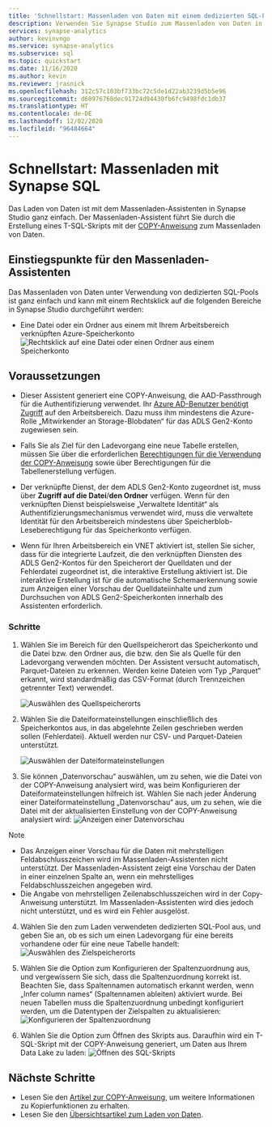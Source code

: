 ```yaml
---
title: 'Schnellstart: Massenladen von Daten mit einem dedizierten SQL-Pool'
description: Verwenden Sie Synapse Studio zum Massenladen von Daten in einen dedizierten SQL-Pool in Azure Synapse Analytics.
services: synapse-analytics
author: kevinvngo
ms.service: synapse-analytics
ms.subservice: sql
ms.topic: quickstart
ms.date: 11/16/2020
ms.author: kevin
ms.reviewer: jrasnick
ms.openlocfilehash: 312c57c103bf733bc72c5de1d22ab3239d5b5e96
ms.sourcegitcommit: d60976768dec91724d94430fb6fc9498fdc1db37
ms.translationtype: HT
ms.contentlocale: de-DE
ms.lasthandoff: 12/02/2020
ms.locfileid: "96484664"
---
```

# <a name="quickstart-bulk-loading-with-synapse-sql"></a>Schnellstart: Massenladen mit Synapse SQL

Das Laden von Daten ist mit dem Massenladen-Assistenten in Synapse Studio ganz einfach. Der Massenladen-Assistent führt Sie durch die Erstellung eines T-SQL-Skripts mit der [COPY-Anweisung](/sql/t-sql/statements/copy-into-transact-sql?view=azure-sqldw-latest&preserve-view=true) zum Massenladen von Daten. 

## <a name="entry-points-to-the-bulk-load-wizard"></a>Einstiegspunkte für den Massenladen-Assistenten

Das Massenladen von Daten unter Verwendung von dedizierten SQL-Pools ist ganz einfach und kann mit einem Rechtsklick auf die folgenden Bereiche in Synapse Studio durchgeführt werden:

- Eine Datei oder ein Ordner aus einem mit Ihrem Arbeitsbereich verknüpften Azure-Speicherkonto ![Rechtsklick auf eine Datei oder einen Ordner aus einem Speicherkonto](./sql/media/bulk-load/bulk-load-entry-point-0.png)

## <a name="prerequisites"></a>Voraussetzungen

- Dieser Assistent generiert eine COPY-Anweisung, die AAD-Passthrough für die Authentifizierung verwendet. Ihr [Azure AD-Benutzer benötigt Zugriff](
./sql-data-warehouse/quickstart-bulk-load-copy-tsql-examples.md#d-azure-active-directory-authentication) auf den Arbeitsbereich. Dazu muss ihm mindestens die Azure-Rolle „Mitwirkender an Storage-Blobdaten“ für das ADLS Gen2-Konto zugewiesen sein. 

- Falls Sie als Ziel für den Ladevorgang eine neue Tabelle erstellen, müssen Sie über die erforderlichen [Berechtigungen für die Verwendung der COPY-Anweisung](/sql/t-sql/statements/copy-into-transact-sql?view=azure-sqldw-latest&preserve-view=true#permissions) sowie über Berechtigungen für die Tabellenerstellung verfügen.

- Der verknüpfte Dienst, der dem ADLS Gen2-Konto zugeordnet ist, muss über **Zugriff auf die Datei**/**den Ordner** verfügen. Wenn für den verknüpften Dienst beispielsweise „Verwaltete Identität“ als Authentifizierungsmechanismus verwendet wird, muss die verwaltete Identität für den Arbeitsbereich mindestens über Speicherblob-Leseberechtigung für das Speicherkonto verfügen.

- Wenn für Ihren Arbeitsbereich ein VNET aktiviert ist, stellen Sie sicher, dass für die integrierte Laufzeit, die den verknüpften Diensten des ADLS Gen2-Kontos für den Speicherort der Quelldaten und der Fehlerdatei zugeordnet ist, die interaktive Erstellung aktiviert ist. Die interaktive Erstellung ist für die automatische Schemaerkennung sowie zum Anzeigen einer Vorschau der Quelldateiinhalte und zum Durchsuchen von ADLS Gen2-Speicherkonten innerhalb des Assistenten erforderlich.

### <a name="steps"></a>Schritte

1. Wählen Sie im Bereich für den Quellspeicherort das Speicherkonto und die Datei bzw. den Ordner aus, die bzw. den Sie als Quelle für den Ladevorgang verwenden möchten. Der Assistent versucht automatisch, Parquet-Dateien zu erkennen. Werden keine Dateien vom Typ „Parquet“ erkannt, wird standardmäßig das CSV-Format (durch Trennzeichen getrennter Text) verwendet.

   ![Auswählen des Quellspeicherorts](./sql/media/bulk-load/bulk-load-source-location.png)

2. Wählen Sie die Dateiformateinstellungen einschließlich des Speicherkontos aus, in das abgelehnte Zeilen geschrieben werden sollen (Fehlerdatei). Aktuell werden nur CSV- und Parquet-Dateien unterstützt.

    ![Auswählen der Dateiformateinstellungen](./sql/media/bulk-load/bulk-load-file-format-settings.png)

3. Sie können „Datenvorschau“ auswählen, um zu sehen, wie die Datei von der COPY-Anweisung analysiert wird, was beim Konfigurieren der Dateiformateinstellungen hilfreich ist. Wählen Sie nach jeder Änderung einer Dateiformateinstellung „Datenvorschau“ aus, um zu sehen, wie die Datei mit der aktualisierten Einstellung von der COPY-Anweisung analysiert wird: ![Anzeigen einer Datenvorschau](./sql/media/bulk-load/bulk-load-file-format-settings-preview-data.png) 

> [!NOTE]  
>
> - Das Anzeigen einer Vorschau für die Daten mit mehrstelligen Feldabschlusszeichen wird im Massenladen-Assistenten nicht unterstützt. Der Massenladen-Assistent zeigt eine Vorschau der Daten in einer einzelnen Spalte an, wenn ein mehrstelliges Feldabschlusszeichen angegeben wird. 
> - Die Angabe von mehrstelligen Zeilenabschlusszeichen wird in der Copy-Anweisung unterstützt. Im Massenladen-Assistenten wird dies jedoch nicht unterstützt, und es wird ein Fehler ausgelöst.

4. Wählen Sie den zum Laden verwendeten dedizierten SQL-Pool aus, und geben Sie an, ob es sich um einen Ladevorgang für eine bereits vorhandene oder für eine neue Tabelle handelt: ![Auswählen des Zielspeicherorts](./sql/media/bulk-load/bulk-load-target-location.png)

5. Wählen Sie die Option zum Konfigurieren der Spaltenzuordnung aus, und vergewissern Sie sich, dass die Spaltenzuordnung korrekt ist. Beachten Sie, dass Spaltennamen automatisch erkannt werden, wenn „Infer column names“ (Spaltennamen ableiten) aktiviert wurde. Bei neuen Tabellen muss die Spaltenzuordnung unbedingt konfiguriert werden, um die Datentypen der Zielspalten zu aktualisieren: ![Konfigurieren der Spaltenzuordnung](./sql/media/bulk-load/bulk-load-target-location-column-mapping.png)

6. Wählen Sie die Option zum Öffnen des Skripts aus. Daraufhin wird ein T-SQL-Skript mit der COPY-Anweisung generiert, um Daten aus Ihrem Data Lake zu laden: ![Öffnen des SQL-Skripts](./sql/media/bulk-load/bulk-load-target-final-script.png)

## <a name="next-steps"></a>Nächste Schritte

- Lesen Sie den [Artikel zur COPY-Anweisung](/sql/t-sql/statements/copy-into-transact-sql?view=azure-sqldw-latest&preserve-view=true#syntax), um weitere Informationen zu Kopierfunktionen zu erhalten.
- Lesen Sie den [Übersichtsartikel zum Laden von Daten](./sql-data-warehouse/design-elt-data-loading.md#what-is-elt).
